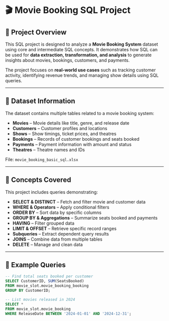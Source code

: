 # 🎬 Movie Booking SQL Project

## 📘 Project Overview  
This SQL project is designed to analyze a **Movie Booking System** dataset using core and intermediate SQL concepts. It demonstrates how SQL can be used for **data extraction, transformation, and analysis** to generate insights about movies, bookings, customers, and payments.  

The project focuses on **real-world use cases** such as tracking customer activity, identifying revenue trends, and managing show details using SQL queries.

---

## 🧾 Dataset Information  
The dataset contains multiple tables related to a movie booking system:  
- **Movies** – Movie details like title, genre, and release date  
- **Customers** – Customer profiles and locations  
- **Shows** – Show timings, ticket prices, and theatres  
- **Bookings** – Records of customer bookings and seats booked  
- **Payments** – Payment information with amount and status  
- **Theatres** – Theatre names and IDs  

File: `movie_booking_basic_sql.xlsx`

---

## 🧠 Concepts Covered  
This project includes queries demonstrating:  
- **SELECT & DISTINCT** – Fetch and filter movie and customer data  
- **WHERE & Operators** – Apply conditional filters  
- **ORDER BY** – Sort data by specific columns  
- **GROUP BY & Aggregations** – Summarize seats booked and payments  
- **HAVING** – Filter grouped data  
- **LIMIT & OFFSET** – Retrieve specific record ranges  
- **Subqueries** – Extract dependent query results  
- **JOINS** – Combine data from multiple tables  
- **DELETE** – Manage and clean data  

---

## 🧩 Example Queries  
```sql
-- Find total seats booked per customer
SELECT CustomerID, SUM(SeatsBooked) 
FROM movie_slot.movie_booking_booking 
GROUP BY CustomerID;

-- List movies released in 2024
SELECT * 
FROM movie_slot.movie_booking 
WHERE ReleaseDate BETWEEN '2024-01-01' AND '2024-12-31';
